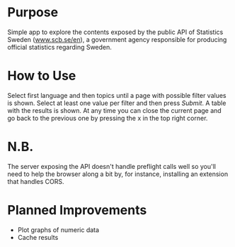 # Purpose
Simple app to explore the contents exposed by the public API of Statistics Sweden (www.scb.se/en), a government agency responsible for producing official statistics regarding Sweden.
# How to Use
Select first language and then topics until a page with possible filter values is shown. Select at least one value per filter and then press *Submit*. A table with the results is shown.
At any time you can close the current page and go back to the previous one by pressing the x in the top right corner.
# N.B.
The server exposing the API doesn't handle preflight calls well so you'll need to help the browser along a bit by, for instance, installing an extension that handles CORS.
# Planned Improvements
* Plot graphs of numeric data
* Cache results
